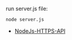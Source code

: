 run server.js file:
```bash
node server.js
```

* [NodeJs-HTTPS-API](https://nodejs.org/api/https.html)
